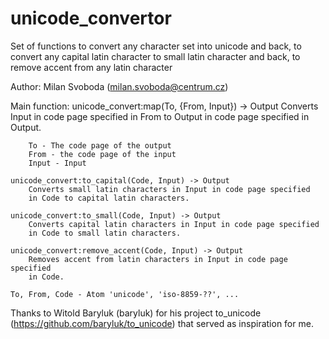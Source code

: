 unicode_convertor
=================

Set of functions to convert any character set into unicode and back,
to convert any capital latin character to small latin character and back,
to remove accent from any latin character

Author:
    Milan Svoboda (milan.svoboda@centrum.cz)

Main function:
    unicode_convert:map(To, {From, Input}) -> Output
        Converts Input in code page specified in From to Output in code page
        specified in Output.

        To - The code page of the output
        From - the code page of the input
        Input - Input

    unicode_convert:to_capital(Code, Input) -> Output
        Converts small latin characters in Input in code page specified
        in Code to capital latin characters.

    unicode_convert:to_small(Code, Input) -> Output
        Converts capital latin characters in Input in code page specified
        in Code to small latin characters.

    unicode_convert:remove_accent(Code, Input) -> Output
        Removes accent from latin characters in Input in code page specified
        in Code.

    To, From, Code - Atom 'unicode', 'iso-8859-??', ...

Thanks to Witold Baryluk (baryluk) for his project to_unicode
(https://github.com/baryluk/to_unicode) that served as inspiration for me.

